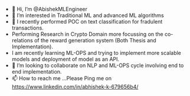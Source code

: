 - 👋 Hi, I’m @AbishekMLEngineer
- 👀 I’m interested in Traditional ML and advanced ML algorithms 
- 🌱 I recently performed POC on text classification for fradulent transactions.
- Performing Research in Crypto Domain more focussing on the co-relations of the reward generation system (Both Thesis and Implementation).
- I am recently learning  ML-OPS and trying to implement more scalable models and deployment of model as an API. 
- 💞️ I’m looking to collaborate on NLP and ML-OPS cycle involving end to end implementation.
- 📫 How to reach me ...Please Ping me on https://www.linkedin.com/in/abhishek-k-679656b4/

<!---
AbishekMLEngineer/AbishekMLEngineer is a ✨ special ✨ repository because its `README.md` (this file) appears on your GitHub profile.
You can click the Preview link to take a look at your changes.
--->
